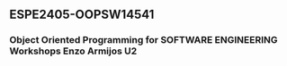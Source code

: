 ## ESPE2405-OOPSW14541 
### Object Oriented Programming for SOFTWARE ENGINEERING Workshops Enzo Armijos U2